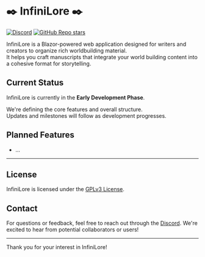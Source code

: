 # ✒️ InfiniLore ✒️
[![Discord](https://img.shields.io/discord/814599159926620160?link=https%3A%2F%2Fdiscord.gg%2FXx2f5pQNyV&link=https%3A%2F%2Fdiscord.gg%2FXx2f5pQNyV)](https://discord.gg/Xx2f5pQNyV)
[![GitHub Repo stars](https://img.shields.io/github/stars/InfiniLore/infinilore.cs?style=flat&label=github%20stars)](https://github.com/InfiniLore/infinilore.cs)

InfiniLore is a Blazor-powered web application designed for writers and creators to organize rich worldbuilding material. <br>
It helps you craft manuscripts that integrate your world building content into a cohesive format for storytelling.

## Current Status

InfiniLore is currently in the **Early Development Phase**.

We're defining the core features and overall structure. <br>
Updates and milestones will follow as development progresses.

## Planned Features
[//]: # (TODO : Actually write a list for all planned features)
- ...

---

## License

InfiniLore is licensed under the [GPLv3 License](LICENSE).

## Contact

For questions or feedback, feel free to reach out through the [Discord](https://discord.gg/Xx2f5pQNyV). We're excited to hear from potential collaborators or users!

---

Thank you for your interest in InfiniLore!

[//]: # (Interesting, I did not know this happend here as well. Who knows, maybe it can turn into what it once was here as well)
